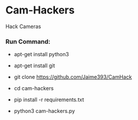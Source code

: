 # Cam-Hackers

Hack Cameras

<h3> Run Command: </h3>

* apt-get install python3

* apt-get install git

* git clone https://github.com/Jaime393/CamHack

* cd cam-hackers

* pip install -r requirements.txt

* python3 cam-hackers.py 

